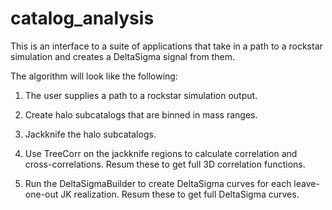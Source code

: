 # catalog_analysis
This is an interface to a suite of applications that take in a path to a rockstar simulation and creates a DeltaSigma signal from them.

The algorithm will look like the following:

1) The user supplies a path to a rockstar simulation output.

2) Create halo subcatalogs that are binned in mass ranges.

3) Jackknife the halo subcatalogs.

4) Use TreeCorr on the jackknife regions to calculate correlation and cross-correlations. Resum these to get full 3D correlation functions.

5) Run the DeltaSigmaBuilder to create DeltaSigma curves for each leave-one-out JK realization. Resum these to get full DeltaSigma curves.